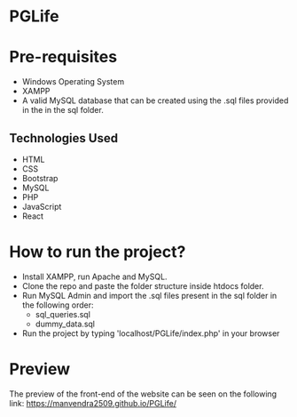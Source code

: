 # PGLife
# Pre-requisites
- Windows Operating System
- XAMPP
- A valid MySQL database that can be created using the .sql files provided in the in the sql folder.

## Technologies Used
- HTML
- CSS
- Bootstrap
- MySQL
- PHP
- JavaScript
- React

# How to run the project?
- Install XAMPP, run Apache and MySQL.
- Clone the repo and paste the folder structure inside htdocs folder.
- Run MySQL Admin and import the .sql files present in the sql folder in the following order:
  - sql_queries.sql
  - dummy_data.sql
- Run the project by typing 'localhost/PGLife/index.php' in your browser

# Preview
The preview of the front-end of the website can be seen on the following link: https://manvendra2509.github.io/PGLife/
